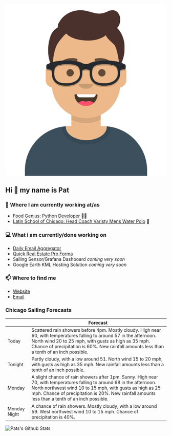[![Social banner for p-j-falconer](https://raw.githubusercontent.com/P-J-FALCONER/P-J-FALCONER/master/assets/avataaars.svg)](https://patfalconer.com/)
## Hi :wave: my name is Pat

### 💼 Where I am currently working at/as
- [Food Genius: Python Developer](https://getfoodgenius.com/) 🍔🐍
- [Latin School of Chicago: Head Coach Varisty Mens Water Polo](https://www.latinschool.org/) 🤽


### 💻 What i am currently/done working on
 - [Daily Email Aggregator](https://github.com/P-J-FALCONER/dott_daily_mail)
 - [Quick Real Estate Pro Forma](https://github.com/P-J-FALCONER/henry)
 - Sailing Sensor/Grafana Dashboard *coming very soon*
 - Google Earth KML Hosting Solution *coming very soon*

### 📫 Where to find me
 - [Website](https://patfalconer.com/)
 - [Email](mailto:patrick.j.falconer@gmail.com)


### Chicago Sailing Forecasts
|   | Forecast  |
|---|---|
| Today | Scattered rain showers before 4pm. Mostly cloudy. High near 60, with temperatures falling to around 57 in the afternoon. North wind 20 to 25 mph, with gusts as high as 35 mph. Chance of precipitation is 60%. New rainfall amounts less than a tenth of an inch possible. |
| Tonight | Partly cloudy, with a low around 51. North wind 15 to 20 mph, with gusts as high as 35 mph. New rainfall amounts less than a tenth of an inch possible. |
| Monday | A slight chance of rain showers after 1pm. Sunny. High near 70, with temperatures falling to around 68 in the afternoon. North northwest wind 10 to 15 mph, with gusts as high as 25 mph. Chance of precipitation is 20%. New rainfall amounts less than a tenth of an inch possible. |
| Monday Night | A chance of rain showers. Mostly cloudy, with a low around 59. West northwest wind 10 to 15 mph. Chance of precipitation is 40%. |

![Pats's Github Stats](https://github-readme-stats.vercel.app/api?username=p-j-falconer&show_icons=true&theme=radical)
